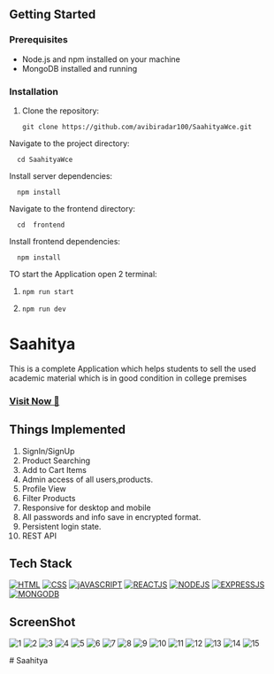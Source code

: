 ## Getting Started

### Prerequisites

- Node.js and npm installed on your machine
- MongoDB installed and running

### Installation

1. Clone the repository:

       git clone https://github.com/avibiradar100/SaahityaWce.git
   
Navigate to the project directory:

      cd SaahityaWce

Install server dependencies:

      npm install

Navigate to the frontend directory:

      cd  frontend 

Install frontend dependencies:

      npm install


TO start the Application open 2 terminal:
1.     npm run start
2.     npm run dev 

# Saahitya
This is a complete Application which helps students to sell the used academic material which is in good condition in college premises
### <a href="https://saahitya.onrender.com/" target="_blank">**Visit Now 🚀**</a>


## Things Implemented
1. SignIn/SignUp
2. Product Searching
3. Add to Cart Items
4. Admin access of all users,products.
5. Profile View
6. Filter Products
7. Responsive for desktop and mobile
8. All passwords and info save in encrypted format.
9. Persistent login state.
10. REST API


## Tech Stack
[![HTML](https://img.shields.io/badge/HTML5-E34F26?style=for-the-badge&logo=html5&logoColor=white)](https://www.w3schools.com/html/)
[![CSS](https://img.shields.io/badge/CSS3-1572B6?style=for-the-badge&logo=css3&logoColor=white)](https://www.w3schools.com/css/)
[![jAVASCRIPT](https://img.shields.io/badge/JavaScript-323330?style=for-the-badge&logo=javascript&logoColor=F7DF1E)](https://developer.mozilla.org/en-US/docs/Web/JavaScript)
[![REACTJS](https://img.shields.io/badge/react-%2320232a.svg?style=for-the-badge&logo=react&logoColor=%2361DAFB)](https://reactjs.org/)
[![NODEJS](https://img.shields.io/badge/node.js-%2343853D.svg?style=for-the-badge&logo=node-dot-js&logoColor=white)](https://nodejs.org/en/docs/)
[![EXPRESSJS](https://img.shields.io/badge/Express.js-000000?style=for-the-badge&logo=express&logoColor=white)](https://expressjs.com/)
[![MONGODB](https://img.shields.io/badge/MongoDB-4EA94B?style=for-the-badge&logo=mongodb&logoColor=white)](https://www.mongodb.com/)



## ScreenShot

![1](https://res.cloudinary.com/avicloud/image/upload/v1655638075/project%20Images/1_nl0hkq.png)
![2](https://res.cloudinary.com/avicloud/image/upload/v1655638075/project%20Images/2_i1qdmj.png)
![3](https://res.cloudinary.com/avicloud/image/upload/v1655638075/project%20Images/3_mrwd3b.png)
![4](https://res.cloudinary.com/avicloud/image/upload/v1655638075/project%20Images/4_grppjs.png)
![5](https://res.cloudinary.com/avicloud/image/upload/v1655638075/project%20Images/5_lgcbvw.png)
![6](https://res.cloudinary.com/avicloud/image/upload/v1655638075/project%20Images/6_imc449.png)
![7](https://res.cloudinary.com/avicloud/image/upload/v1655638076/project%20Images/7_badsd9.png)
![8](https://res.cloudinary.com/avicloud/image/upload/v1655638075/project%20Images/8_tqvwlf.png)
![9](https://res.cloudinary.com/avicloud/image/upload/v1655638076/project%20Images/9_oe5imj.png)
![10](https://res.cloudinary.com/avicloud/image/upload/v1655638076/project%20Images/10_f7kbph.png)
![11](https://res.cloudinary.com/avicloud/image/upload/v1655638076/project%20Images/11_y5gzgm.png)
![12](https://res.cloudinary.com/avicloud/image/upload/v1655638076/project%20Images/15_p3lr2t.png)
![13](https://res.cloudinary.com/avicloud/image/upload/v1655638076/project%20Images/12_euyzul.png)
![14](https://res.cloudinary.com/avicloud/image/upload/v1655638076/project%20Images/13_rwodq6.png)
![15](https://res.cloudinary.com/avicloud/image/upload/v1655638076/project%20Images/14_ous2qw.png)




#   S a a h i t y a  
 